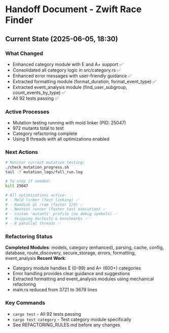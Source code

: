 # Handoff Document - Zwift Race Finder

## Current State (2025-06-05, 18:30)

### What Changed
- Enhanced category module with E and A+ support ✅
- Consolidated all category logic in src/category.rs ✅
- Enhanced error messages with user-friendly guidance ✅
- Extracted formatting module (format_duration, format_event_type) ✅
- Extracted event_analysis module (find_user_subgroup, count_events_by_type) ✅
- All 92 tests passing ✅

### Active Processes
- Mutation testing running with mold linker (PID: 25047)
- 972 mutants total to test
- Category refactoring complete
- Using 8 threads with all optimizations enabled

### Next Actions
```bash
# Monitor current mutation testing:
./check_mutation_progress.sh
tail -f mutation_logs/full_run.log

# To stop if needed:
kill 25047

# All optimizations active:
# - Mold linker (fast linking) ✅
# - Ramdisk at /ram (faster I/O) ✅
# - Nextest runner (faster test execution) ✅
# - Custom 'mutants' profile (no debug symbols) ✅
# - Skipping doctests & benchmarks ✅
# - 8 parallel threads ✅
```

### Refactoring Status
**Completed Modules**: models, category (enhanced), parsing, cache, config, database, route_discovery, secure_storage, errors, formatting, event_analysis
**Recent Work**: 
- Category module handles E (0-99) and A+ (600+) categories
- Error handling provides clear guidance and suggestions
- Extracted formatting and event_analysis modules using mechanical refactoring
- main.rs reduced from 3721 to 3679 lines

### Key Commands
- `cargo test` - All 92 tests passing
- `cargo test category` - Test category module specifically
- See REFACTORING_RULES.md before any changes